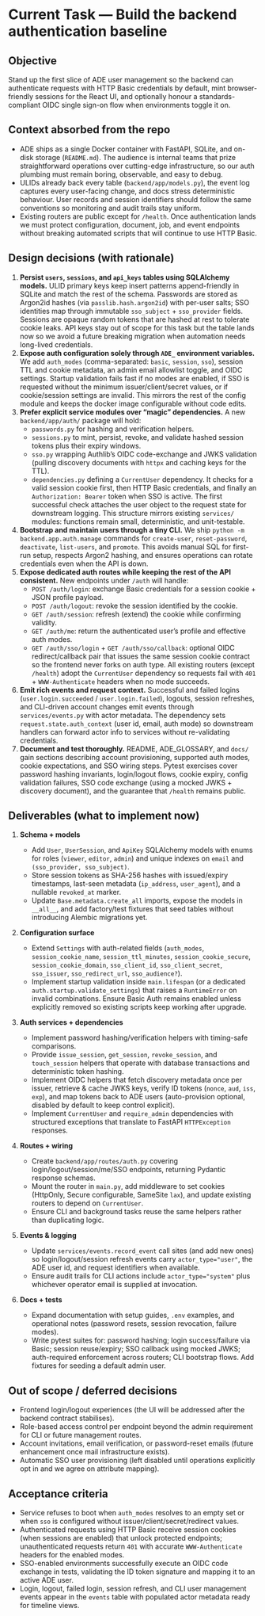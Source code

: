# Current Task — Build the backend authentication baseline

## Objective
Stand up the first slice of ADE user management so the backend can authenticate requests with HTTP Basic credentials by default, mint browser-friendly sessions for the React UI, and optionally honour a standards-compliant OIDC single sign-on flow when environments toggle it on.

## Context absorbed from the repo
- ADE ships as a single Docker container with FastAPI, SQLite, and on-disk storage (`README.md`). The audience is internal teams that prize straightforward operations over cutting-edge infrastructure, so our auth plumbing must remain boring, observable, and easy to debug.
- ULIDs already back every table (`backend/app/models.py`), the event log captures every user-facing change, and docs stress deterministic behaviour. User records and session identifiers should follow the same conventions so monitoring and audit trails stay uniform.
- Existing routers are public except for `/health`. Once authentication lands we must protect configuration, document, job, and event endpoints without breaking automated scripts that will continue to use HTTP Basic.

## Design decisions (with rationale)
1. **Persist `users`, `sessions`, and `api_keys` tables using SQLAlchemy models.** ULID primary keys keep insert patterns append-friendly in SQLite and match the rest of the schema. Passwords are stored as Argon2id hashes (via `passlib.hash.argon2id`) with per-user salts; SSO identities map through immutable `sso_subject` + `sso_provider` fields. Sessions are opaque random tokens that are hashed at rest to tolerate cookie leaks. API keys stay out of scope for this task but the table lands now so we avoid a future breaking migration when automation needs long-lived credentials.
2. **Expose auth configuration solely through `ADE_` environment variables.** We add `auth_modes` (comma-separated: `basic`, `session`, `sso`), session TTL and cookie metadata, an admin email allowlist toggle, and OIDC settings. Startup validation fails fast if no modes are enabled, if SSO is requested without the minimum issuer/client/secret values, or if cookie/session settings are invalid. This mirrors the rest of the config module and keeps the docker image configurable without code edits.
3. **Prefer explicit service modules over “magic” dependencies.** A new `backend/app/auth/` package will hold:
   - `passwords.py` for hashing and verification helpers.
   - `sessions.py` to mint, persist, revoke, and validate hashed session tokens plus their expiry windows.
   - `sso.py` wrapping Authlib’s OIDC code-exchange and JWKS validation (pulling discovery documents with `httpx` and caching keys for the TTL).
   - `dependencies.py` defining a `CurrentUser` dependency. It checks for a valid session cookie first, then HTTP Basic credentials, and finally an `Authorization: Bearer` token when SSO is active. The first successful check attaches the user object to the request state for downstream logging.
   This structure mirrors existing `services/` modules: functions remain small, deterministic, and unit-testable.
4. **Bootstrap and maintain users through a tiny CLI.** We ship `python -m backend.app.auth.manage` commands for `create-user`, `reset-password`, `deactivate`, `list-users`, and `promote`. This avoids manual SQL for first-run setup, respects Argon2 hashing, and ensures operations can rotate credentials even when the API is down.
5. **Expose dedicated auth routes while keeping the rest of the API consistent.** New endpoints under `/auth` will handle:
   - `POST /auth/login`: exchange Basic credentials for a session cookie + JSON profile payload.
   - `POST /auth/logout`: revoke the session identified by the cookie.
   - `GET /auth/session`: refresh (extend) the cookie while confirming validity.
   - `GET /auth/me`: return the authenticated user’s profile and effective auth modes.
   - `GET /auth/sso/login` + `GET /auth/sso/callback`: optional OIDC redirect/callback pair that issues the same session cookie contract so the frontend never forks on auth type.
   All existing routers (except `/health`) adopt the `CurrentUser` dependency so requests fail with `401` + `WWW-Authenticate` headers when no mode succeeds.
6. **Emit rich events and request context.** Successful and failed logins (`user.login.succeeded` / `user.login.failed`), logouts, session refreshes, and CLI-driven account changes emit events through `services/events.py` with actor metadata. The dependency sets `request.state.auth_context` (user id, email, auth mode) so downstream handlers can forward actor info to services without re-validating credentials.
7. **Document and test thoroughly.** README, ADE_GLOSSARY, and `docs/` gain sections describing account provisioning, supported auth modes, cookie expectations, and SSO wiring steps. Pytest exercises cover password hashing invariants, login/logout flows, cookie expiry, config validation failures, SSO code exchange (using a mocked JWKS + discovery document), and the guarantee that `/health` remains public.

## Deliverables (what to implement now)
1. **Schema + models**
   - Add `User`, `UserSession`, and `ApiKey` SQLAlchemy models with enums for roles (`viewer`, `editor`, `admin`) and unique indexes on `email` and `(sso_provider, sso_subject)`.
   - Store session tokens as SHA-256 hashes with issued/expiry timestamps, last-seen metadata (`ip_address`, `user_agent`), and a nullable `revoked_at` marker.
   - Update `Base.metadata.create_all` imports, expose the models in `__all__`, and add factory/test fixtures that seed tables without introducing Alembic migrations yet.

2. **Configuration surface**
   - Extend `Settings` with auth-related fields (`auth_modes`, `session_cookie_name`, `session_ttl_minutes`, `session_cookie_secure`, `session_cookie_domain`, `sso_client_id`, `sso_client_secret`, `sso_issuer`, `sso_redirect_url`, `sso_audience?`).
   - Implement startup validation inside `main.lifespan` (or a dedicated `auth.startup.validate_settings`) that raises a `RuntimeError` on invalid combinations. Ensure Basic Auth remains enabled unless explicitly removed so existing scripts keep working after upgrade.

3. **Auth services + dependencies**
   - Implement password hashing/verification helpers with timing-safe comparisons.
   - Provide `issue_session`, `get_session`, `revoke_session`, and `touch_session` helpers that operate with database transactions and deterministic token hashing.
   - Implement OIDC helpers that fetch discovery metadata once per issuer, retrieve & cache JWKS keys, verify ID tokens (`nonce`, `aud`, `iss`, `exp`), and map tokens back to ADE users (auto-provision optional, disabled by default to keep control explicit).
   - Implement `CurrentUser` and `require_admin` dependencies with structured exceptions that translate to FastAPI `HTTPException` responses.

4. **Routes + wiring**
   - Create `backend/app/routes/auth.py` covering login/logout/session/me/SSO endpoints, returning Pydantic response schemas.
   - Mount the router in `main.py`, add middleware to set cookies (HttpOnly, Secure configurable, SameSite `lax`), and update existing routers to depend on `CurrentUser`.
   - Ensure CLI and background tasks reuse the same helpers rather than duplicating logic.

5. **Events & logging**
   - Update `services/events.record_event` call sites (and add new ones) so login/logout/session refresh events carry `actor_type="user"`, the ADE user id, and request identifiers when available.
   - Ensure audit trails for CLI actions include `actor_type="system"` plus whichever operator email is supplied at invocation.

6. **Docs + tests**
   - Expand documentation with setup guides, `.env` examples, and operational notes (password resets, session revocation, failure modes).
   - Write pytest suites for: password hashing; login success/failure via Basic; session reuse/expiry; SSO callback using mocked JWKS; auth-required enforcement across routers; CLI bootstrap flows. Add fixtures for seeding a default admin user.

## Out of scope / deferred decisions
- Frontend login/logout experiences (the UI will be addressed after the backend contract stabilises).
- Role-based access control per endpoint beyond the admin requirement for CLI or future management routes.
- Account invitations, email verification, or password-reset emails (future enhancement once mail infrastructure exists).
- Automatic SSO user provisioning (left disabled until operations explicitly opt in and we agree on attribute mapping).

## Acceptance criteria
- Service refuses to boot when `auth_modes` resolves to an empty set or when `sso` is configured without issuer/client/secret/redirect values.
- Authenticated requests using HTTP Basic receive session cookies (when sessions are enabled) that unlock protected endpoints; unauthenticated requests return `401` with accurate `WWW-Authenticate` headers for the enabled modes.
- SSO-enabled environments successfully execute an OIDC code exchange in tests, validating the ID token signature and mapping it to an active ADE user.
- Login, logout, failed login, session refresh, and CLI user management events appear in the `events` table with populated actor metadata ready for timeline views.

